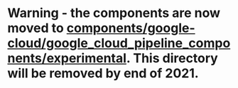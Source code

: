 # Warning - the components are now moved to [components/google-cloud/google_cloud_pipeline_components/experimental](https://github.com/kubeflow/pipelines/tree/master/components/google-cloud/google_cloud_pipeline_components/experimental). This directory will be removed by end of 2021.
